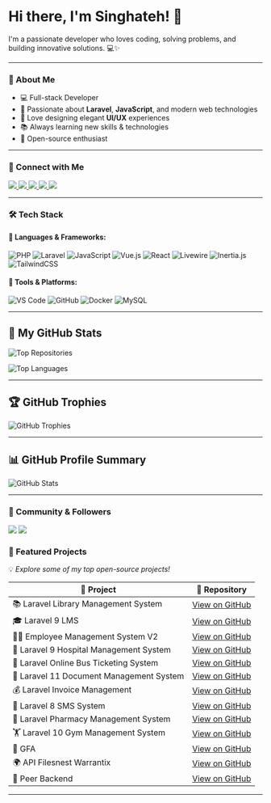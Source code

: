 # Hi there, I'm **Singhateh**! 👋

I'm a passionate developer who loves coding, solving problems, and building innovative solutions. 💻✨

---

### 🌟 About Me
- 💻 Full-stack Developer
- 🔧 Passionate about **Laravel**, **JavaScript**, and modern web technologies
- 🎨 Love designing elegant **UI/UX** experiences
- 📚 Always learning new skills & technologies
- 🚀 Open-source enthusiast

----

### 📢 Connect with Me
<p align="left">
  <a href="https://www.linkedin.com/in/singhateh">
    <img src="https://img.shields.io/badge/LinkedIn-0A66C2?style=for-the-badge&logo=linkedin&logoColor=white&logoWidth=30" />
  </a>
  <a href="https://twitter.com/singhateh1990">
    <img src="https://img.shields.io/badge/Twitter-1DA1F2?style=for-the-badge&logo=twitter&logoColor=white&logoWidth=30" />
  </a>
  <a href="mailto:3939919@gmail.com">
    <img src="https://img.shields.io/badge/Gmail-D14836?style=for-the-badge&logo=gmail&logoColor=white&logoWidth=30" />
  </a>
  <a href="https://www.facebook.com/singhateh">
    <img src="https://img.shields.io/badge/Facebook-1877F2?style=for-the-badge&logo=facebook&logoColor=white&logoWidth=30" />
  </a>
  <a href="https://www.youtube.com/singhatehalagie">
    <img src="https://img.shields.io/badge/YouTube-FF0000?style=for-the-badge&logo=youtube&logoColor=white&logoWidth=30" />
  </a>
</p>

----

### 🛠️ Tech Stack

#### 🔹 Languages & Frameworks:
  ![PHP](https://img.shields.io/badge/PHP-777BB4?style=for-the-badge&logo=php&logoColor=white&logoWidth=30)
  ![Laravel](https://img.shields.io/badge/Laravel-FF2D20?style=for-the-badge&logo=laravel&logoColor=white&logoWidth=30)
  ![JavaScript](https://img.shields.io/badge/JavaScript-F7DF1E?style=for-the-badge&logo=javascript&logoColor=black&logoWidth=30)
  ![Vue.js](https://img.shields.io/badge/Vue.js-4FC08D?style=for-the-badge&logo=vue.js&logoColor=white&logoWidth=30)
  ![React](https://img.shields.io/badge/React-61DAFB?style=for-the-badge&logo=react&logoColor=black&logoWidth=30)
  ![Livewire](https://img.shields.io/badge/Livewire-4D4D4D?style=for-the-badge&logo=livewire&logoColor=white&logoWidth=30)
  ![Inertia.js](https://img.shields.io/badge/Inertia.js-FF2D20?style=for-the-badge&logo=inertia&logoColor=white&logoWidth=30)
  ![TailwindCSS](https://img.shields.io/badge/TailwindCSS-38B2AC?style=for-the-badge&logo=tailwind-css&logoColor=white&logoWidth=30)


#### 🔹 Tools & Platforms:
  ![VS Code](https://img.shields.io/badge/VS%20Code-007ACC?style=for-the-badge&logo=visual-studio-code&logoColor=white&logoWidth=30)
  ![GitHub](https://img.shields.io/badge/GitHub-181717?style=for-the-badge&logo=github&logoColor=white&logoWidth=30)
  ![Docker](https://img.shields.io/badge/Docker-2496ED?style=for-the-badge&logo=docker&logoColor=white&logoWidth=30)
  ![MySQL](https://img.shields.io/badge/MySQL-4479A1?style=for-the-badge&logo=mysql&logoColor=white&logoWidth=30)

----

## 🌟 My GitHub Stats

![Top Repositories](https://github-readme-stats-sigma-five.vercel.app/api?username=singhateh&show_icons=true&theme=radical&hide_border=true)

![Top Languages](https://github-readme-stats-sigma-five.vercel.app/api/top-langs/?username=singhateh&layout=compact&theme=radical&hide_border=true)

---

## 🏆 GitHub Trophies

![GitHub Trophies](https://github-profile-trophy.vercel.app/?username=singhateh&theme=radical&no-frame=true&margin-w=15)

---

## 📊 GitHub Profile Summary

![GitHub Stats](https://github-profile-summary-cards.vercel.app/api/cards/profile-details?username=singhateh&theme=radical)


----

### 📢 Community & Followers
<p align="left">
  <img src="https://img.shields.io/github/followers/singhateh?style=for-the-badge&color=blue&logo=github&logoWidth=20" />
  <img src="https://img.shields.io/github/stars/singhateh?style=for-the-badge&color=yellow&logo=github&logoWidth=20" />
</p>


### 🚀 Featured Projects
💡 *Explore some of my top open-source projects!*

| 🚀 Project | 🔗 Repository |
|------------|--------------|
| 📚 Laravel Library Management System | [View on GitHub](https://github.com/singhateh/Laravel-Library-Management-system) |
| 🎓 Laravel 9 LMS | [View on GitHub](https://github.com/singhateh/laravel-9-lms-laravel-learn-management-system-step-by-step-2022-free-source-code) |
| 👨‍💼 Employee Management System V2 | [View on GitHub](https://github.com/singhateh/Employee-Management-System-V2) |
| 🏥 Laravel 9 Hospital Management System | [View on GitHub](https://github.com/singhateh/laravel-9-hospital-management-system-step-by-step) |
| 🚌 Laravel Online Bus Ticketing System | [View on GitHub](https://github.com/singhateh/Laravel-Online-Bus-Ticketing-System) |
| 📂 Laravel 11 Document Management System | [View on GitHub](https://github.com/singhateh/Laravel-11-Document-Management-System) |
| 💰 Laravel Invoice Management | [View on GitHub](https://github.com/singhateh/laravel-invoice-management) |
| 📱 Laravel 8 SMS System | [View on GitHub](https://github.com/singhateh/laravel-8-sms-2022) |
| 💊 Laravel Pharmacy Management System | [View on GitHub](https://github.com/singhateh/Laravel-Pharmacy-Management-System) |
| 🏋️ Laravel 10 Gym Management System | [View on GitHub](https://github.com/singhateh/laravel-10-gym-management-system) |
| 🔐 GFA | [View on GitHub](https://github.com/singhateh/GFA) |
| 🌍 API Filesnest Warrantix | [View on GitHub](https://github.com/singhateh/Api-Filesnest-Warrantix) |
| 🔗 Peer Backend | [View on GitHub](https://github.com/singhateh/peer_backend) |

---


